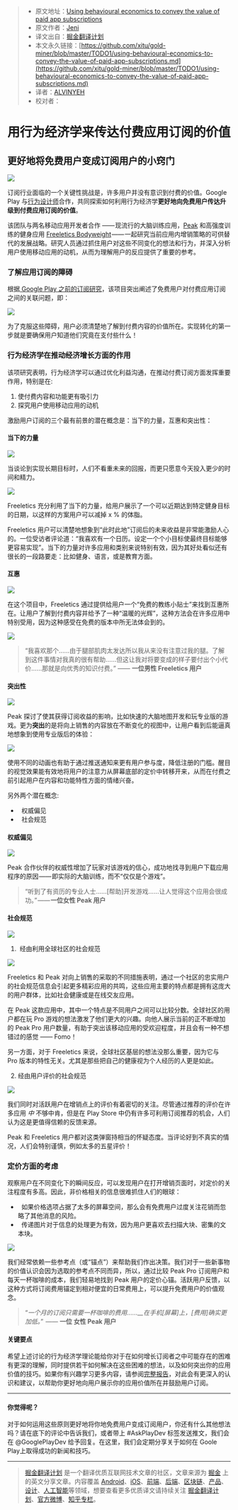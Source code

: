 > * 原文地址：[Using behavioural economics to convey the value of paid app subscriptions](https://medium.com/googleplaydev/using-behavioural-economics-to-convey-the-value-of-paid-app-subscriptions-cd96ca171d5b)
> * 原文作者：[Jeni](https://medium.com/@_jeniwren?source=post_header_lockup)
> * 译文出自：[掘金翻译计划](https://github.com/xitu/gold-miner)
> * 本文永久链接：[https://github.com/xitu/gold-miner/blob/master/TODO1/using-behavioural-economics-to-convey-the-value-of-paid-app-subscriptions.md](https://github.com/xitu/gold-miner/blob/master/TODO1/using-behavioural-economics-to-convey-the-value-of-paid-app-subscriptions.md)
> * 译者：[ALVINYEH](https://github.com/ALVINYEH)
> * 校对者：

# 用行为经济学来传达付费应用订阅的价值

## 更好地将免费用户变成订阅用户的小窍门

![](https://cdn-images-1.medium.com/max/800/1*Q6owdlEbdkdObV9bLI6ivg.png)

订阅行业面临的一个关键性挑战是，许多用户并没有意识到付费的价值。Google Play 与[行为设计师](http://www.thebearchitects.com/)合作，共同探索如何利用行为经济学**更好地向免费用户传达升级到付费应用订阅的价值**。

该团队与两名移动应用开发者合作 —— 现流行的大脑训练应用，[Peak](https://play.google.com/store/apps/details?id=com.brainbow.peak.app) 和高强度训练的健身应用 [Freeletics Bodyweight](https://play.google.com/store/apps/details?id=com.freeletics.lite) —— 一起研究当前应用内增销策略的可供替代的发展战略。研究人员通过抓住用户对这些不同变化的想法和行为，并深入分析用户使用移动应用的动机，从而为理解用户的反应提供了重要的参考。

### 了解应用订阅的障碍

根据[ Google Play 之前的订阅研究](http://services.google.com/fh/files/misc/subscription_apps_on_google_play.pdf)，该项目突出阐述了免费用户对付费应用订阅之间的关联问题，即：

![](https://cdn-images-1.medium.com/max/800/1*DamQyRwNU2fKD6lyTeKrLQ.png)

为了克服这些障碍，用户必须清楚地了解到付费内容的价值所在。实现转化的第一步就是要确保用户知道他们究竟在支付些什么！

### **行为经济学在推动经济增长方面的作用**

该项研究表明，行为经济学可以通过优化利益沟通，在推动付费订阅方面发挥重要作用，特别是在:

1.  使付费内容和功能更有吸引力
2.  探究用户使用移动应用的动机

激励用户订阅的三个最有前景的潜在概念是：当下的力量，互惠和突出性：

#### **当下的力量**

![](https://cdn-images-1.medium.com/max/800/1*YcfxXYcLiZPKlpGyQgTPEQ.png)

当谈论到实现长期目标时，人们不看重未来的回报，而更只愿意今天投入更少的时间和精力。

![](https://cdn-images-1.medium.com/max/800/1*JPGsmMCLaTrMGujghVH7_g.png)

Freeletics 充分利用了当下的力量，给用户展示了一个可以近期达到特定健身目标的日期，以这样的方案用户可以减掉 x % 的体脂。

Freeletics 用户可以清楚地想象到“此时此地”订阅后的未来收益是非常能激励人心的。一位受访者评论道：“我喜欢有一个日历。设定一个个小目标使最终目标能够更容易实现”。当下的力量对许多应用和类别来说特别有效，因为其好处看似还有很长的一段路要走：比如健身、语言，或是教育方面。

#### **互惠**

![](https://cdn-images-1.medium.com/max/800/1*O6GColgPF3JNbrULN-wywg.png)

在这个项目中，Freeletics 通过提供给用户一个“免费的教练小贴士”来找到互惠所在。让用户了解到付费内容并给予了一种“温暖的光辉”，这种方法会在许多应用中特别受用，因为这种感受在免费的版本中所无法体会到的。

![](https://cdn-images-1.medium.com/max/800/0*FkhodBxSyeOTr3dq.)

> “我喜欢那个……由于腿部肌肉太发达所以我从来没有注意过我的腿。了解到这件事情对我真的很有帮助……但这让我对将要变成的样子要付出个小代价……那就是向优秀的知识付费。” —— **一位男性 Freeletics 用户**

#### **突出性**

![](https://cdn-images-1.medium.com/max/800/1*4g24dBwdx6cZ6o0C0mmZ6w.png)

Peak 探讨了使其获得订阅收益的影响，比如快速的大脑地图开发和玩专业版的游戏。更为**突出**的是将向上销售的内容放在不断变化的视图中，让用户看到后能逼真地想象到使用专业版后的体验：

![](https://cdn-mages-1.medium.com/max/800/1*msAg6Uzua2APf7YpyZtmSQ.gif)

使用不同的动画也有助于通过推送通知来更有用户参与度，降低注册的门槛。醒目的视觉效果能有效地将用户的注意力从屏幕底部的定价中转移开来，从而在付费之前引起用户在内容和功能特性方面的情绪兴奋。

另外两个潜在概念:

*   权威偏见
*   社会规范

#### **权威偏见**

![](https://cdn-images-1.medium.com/max/800/1*DNVbdKiSAXDj7L3ICVC5KA.png)

Peak 合作伙伴的权威性增加了玩家对该游戏的信心，成功地找寻到用户下载应用程序的原因 —— 即实际的大脑训练，而不“仅仅是个游戏”。

> “听到了有资历的专业人士……[帮助]开发游戏……让人觉得这个应用会很成功。” —— **一位女性 Peak 用户**

#### **社会规范**

![](https://cdn-images-1.medium.com/max/800/1*EN4EOj5kR_D0ZHA8vKt9iA.png)

1.  经由利用全球社区的社会规范

![](https://cdn-images-1.medium.com/max/800/0*nD6oH2LaTE8ZOj4G.)

Freeletics 和 Peak 对向上销售的采取的不同措施表明，通过一个社区的忠实用户的社会规范信息会引起更多精彩应用的共鸣，这些应用主要的特点都是拥有这庞大的用户群体，比如社会健康或是在线交友应用。

在 Peak 这款应用中，其中一个特点是不同用户之间可以比较分数。全球社区的用户都在玩 Pro 游戏的想法激发了他们更大的兴趣。向他人展示当前的正不断增加的 Peak Pro 用户数量，有助于突出该移动应用的受欢迎程度，并且会有一种不想错过的感觉 —— Fomo！

另一方面，对于 Freeletics 来说，全球社区基层的想法没那么重要，因为它与 Pro 版本的特性无关。尤其是那些把自己的健康视为个人经历的人更是如此。

2. 经由用户评价的社会规范

![](https://cdn-images-1.medium.com/max/800/0*c2TiHQISVIUkKAvJ.)

我们同时对活跃用户在增销点上的评价有着密切的关注。尽管通过推荐的评价在许多应用 _中_ 不够中肯，但是在 Play Store 中仍有许多可利用订阅推荐的机会，人们认为这是更值得信赖的反馈来源。

Peak 和 Freeletics 用户都对这类弹窗持相当的怀疑态度。当评论好到不真实的情况，人们会特别谨慎，例如太多的五星评价！

### **定价方面的考虑**

观察用户在不同变化下的瞬间反应，可以发现用户在打开增销页面时，对定价的关注程度有多高。因此，非价格相关的信息很难抓住人们的眼球：

*   如果价格选项占据了太多的屏幕空间，那么会有免费用户过度关注花销而忽略了其他消息的风险。
*   传递图片对于信息的处理更为有效，因为用户更喜欢去扫描大块、密集的文本块。

![](https://cdn-images-1.medium.com/max/800/1*9cqf9B3AK8_30-nSDQe02w.png)

我们经常依赖一些参考点（或“锚点”）来帮助我们作出决策。我们对于一些新事物的价值认识会因为选取的参考点不同而异，所以，通过比较 Peak Pro 订阅用户和每天一杯咖啡的成本，我们轻易地找到 Peak 用户的定价心锚。活跃用户反馈，以这种方式将订阅费用锚定到相对便宜的日常费用上，可以提升免费用户的价值观念。

> “_一个月的订阅只需要一杯咖啡的费用……__在手机[屏幕]上，[费用]确实更加低。_”  —— **一位 女性 Peak 用户**

#### 关键要点

希望上述讨论的行为经济学理论能给你对于在如何增长订阅者之中可能存在的困难有更深的理解，同时提供若干如何解决在这些困难的想法，以及如何突出你的应用价值的技巧。如果你有兴趣学习更多内容，请参阅[完整报告](http://services.google.com/fh/files/blogs/behavioural_economics_last.pdf)，对此会有更深入的认识和建议，以帮助你更好地向用户展示你的应用价值所在并鼓励用户订阅。

* * *

#### 你觉得呢？

对于如何运用这些原则更好地将你地免费用户变成订阅用户，你还有什么其他想法吗？请在底下的评论中告诉我们，或者带上 #AskPlayDev 标签发送推文，我们会在 @GooglePlayDev 给予回复。在这里，我们会定期分享关于如何在 Goole Play上取得成功的新闻和技巧。


---

> [掘金翻译计划](https://github.com/xitu/gold-miner) 是一个翻译优质互联网技术文章的社区，文章来源为 [掘金](https://juejin.im) 上的英文分享文章。内容覆盖 [Android](https://github.com/xitu/gold-miner#android)、[iOS](https://github.com/xitu/gold-miner#ios)、[前端](https://github.com/xitu/gold-miner#前端)、[后端](https://github.com/xitu/gold-miner#后端)、[区块链](https://github.com/xitu/gold-miner#区块链)、[产品](https://github.com/xitu/gold-miner#产品)、[设计](https://github.com/xitu/gold-miner#设计)、[人工智能](https://github.com/xitu/gold-miner#人工智能)等领域，想要查看更多优质译文请持续关注 [掘金翻译计划](https://github.com/xitu/gold-miner)、[官方微博](http://weibo.com/juejinfanyi)、[知乎专栏](https://zhuanlan.zhihu.com/juejinfanyi)。

